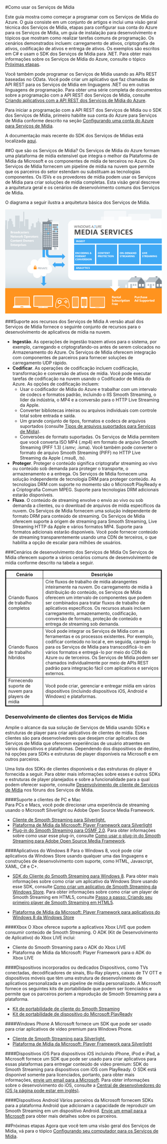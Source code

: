 <properties linkid="" urlDisplayName="" pageTitle="" metaKeywords="" description="" metaCanonical="" services="" documentationCenter="" title="Como usar os Serviços de Mídia" authors="" solutions="" manager="" editor="" />


#Como usar os Serviços de Mídia

Este guia mostra como começar a programar com os Serviços de Mídia do Azure. O guia consiste em um conjunto de artigos e inclui uma visão geral técnica dos Serviços de Mídia, etapas para configurar sua conta do Azure para os Serviços de Mídia, um guia de instalação para desenvolvimento e tópicos que mostram como realizar tarefas comuns de programação. Os cenários demonstrados incluem: carregamento de ativos, criptografia de ativos, codificação de ativos e entrega de ativos. Os exemplos são escritos em C# e usam o SDK dos Serviços de Mídia para .NET. Para obter mais informações sobre os Serviços de Mídia do Azure, consulte o tópico [Próximas etapas][].

Você também pode programar os Serviços de Mídia usando as APIs REST baseadas no OData. Você pode criar um aplicativo que faz chamadas de API REST para os Serviços de Mídia em linguagens .NET ou em outras linguagens de programação. Para obter uma série completa de documentos sobre a programação com a API REST dos Serviços de Mídia, consulte [Criando aplicativos com a API REST dos Serviços de Mídia do Azure](http://go.microsoft.com/fwlink/?linkid=252967). 

Para iniciar a programação com a API REST dos Serviços de Mídia ou o SDK dos Serviços de Mídia, primeiro habilite sua conta do Azure para Serviços de Mídia conforme descrito na seção [Configurando uma conta do Azure para Serviços de Mídia][].

A documentação mais recente do SDK dos Serviços de Mídias está localizada [aqui](http://msdn.microsoft.com/pt-br/library/hh973613.aspx). 

##<a name="what-are"></a><span class="short header">O que são os Serviços de Mídia?</span>
Os Serviços de Mídia do Azure formam uma plataforma de mídia extensível que integra o melhor da Plataforma de Mídia da Microsoft e os componentes de mídia de terceiros no Azure. Os Serviços de Mídia fornecem um pipeline de mídia na nuvem que permite que os parceiros do setor estendam ou substituam as tecnologias componentes. Os ISVs e os provedores de mídia podem usar os Serviços de Mídia para criar soluções de mídia completas. Esta visão geral descreve a arquitetura geral e os cenários de desenvolvimento comuns dos Serviços de Mídia.

O diagrama a seguir ilustra a arquitetura básica dos Serviços de Mídia.

![Arquitetura dos Serviços de Mídia](./media/media-services-dotnet-how-to-use/wams-01.png)

###Suporte aos recursos dos Serviços de Mídia
A versão atual dos Serviços de Mídia fornece o seguinte conjunto de recursos para o desenvolvimento de aplicativos de mídia na nuvem.

- **Ingestão**. As operações de ingestão trazem ativos para o sistema, por exemplo, carregando e criptografando-os antes de serem colocados no Armazenamento do Azure. Os Serviços de Mídia oferecem integração com componentes de parceiros para fornecer soluções de carregamento UDP rápido.
- **Codificar**. As operações de codificação incluem codificação, transformação e conversão de ativos de mídia. Você pode executar tarefas de codificação na nuvem usando o Codificador de Mídia do Azure. As opções de codificação incluem:
   - Usar o codificador de Mídia do Azure e trabalhar com um intervalo de codecs e formatos padrão, incluindo o IIS Smooth Streaming, o líder da indústria, o MP4 e a conversão para o HTTP Live Streaming da Apple.
   - Converter bibliotecas inteiras ou arquivos individuais com controle total sobre entrada e saída.
   - Um grande conjunto de tipos, formatos e codecs de arquivos suportados (consulte [Tipos de arquivos suportados para Serviços de Mídia][]).
   - Conversões de formato suportadas. Os Serviços de Mídia permitem que você converta ISO MP4 (.mp4) em formato de arquivo Smooth Streaming (PIFF 1.3) (.ismv; .isma). Você também pode converter o formato de arquivo Smooth Streaming (PIFF) no HTTP Live Streaming da Apple (.msu8, .ts).
- **Proteger**. Proteger o conteúdo significa criptografar streaming ao vivo ou conteúdo sob demanda para proteger o transporte, o armazenamento e a entrega. Os Serviços de Mídia fornecem uma solução independente de tecnologia DRM para proteger conteúdo.  As tecnologias DRM com suporte no momento são o Microsoft PlayReady e a Criptografia Comum MPEG. Suporte para tecnologias DRM adicionais estarão disponíveis. 
- **Fluxo**. O conteúdo de streaming envolve o envio ao vivo ou sob demanda a clientes, ou o download de arquivos de mídia específicos da nuvem. Os Serviços de Mídia fornecem uma solução independente de formato DRM para conteúdo de streaming.  Os Serviços de Mídia oferecem suporte à origem de streaming para Smooth Streaming, Live Streaming HTTP da Apple e vários formatos MP4. Suporte para formatos adicionais estarão disponíveis. Você pode fornecer conteúdo de streaming transparentemente usando uma CDN de terceiros, o que habilita a opção de escalar para milhões de usuários.   

###Cenários de desenvolvimento dos Serviços de Mídia
Os Serviços de Mídia oferecem suporte a vários cenários comuns de desenvolvimento de mídia conforme descrito na tabela a seguir. 
<table border="2" cellspacing="0" cellpadding="5" style="border: 2px solid #000000;">
  <thead>
    <tr>
       <th>Cenário</th>
       <th>Descrição</th>
    </tr>
  </thead>
  <tbody>
    <tr>
        <td>Criando fluxos de trabalho completos</td>
        <td>Crie fluxos de trabalho de mídia abrangentes inteiramente na nuvem. Do carregamento de mídia à distribuição do conteúdo, os Serviços de Mídia oferecem um intervalo de componentes que podem ser combinados para tratar fluxos de trabalho de aplicativos específicos. Os recursos atuais incluem carregamento, armazenamento, codificação, conversão de formato, proteção de conteúdo e entrega de streaming sob demanda.</td>
    </tr>
    <tr>
        <td>Criando fluxos de trabalho híbridos</td>
        <td>Você pode integrar os Serviços de Mídia com as ferramentas e os processos existentes. Por exemplo, codificar conteúdo no local e, em seguida, carregá-lo para os Serviços de Mídia para transcodificá-lo em vários formatos e entregá-lo por meio do CDN do Azure ou de terceiros. Os Serviços de Mídia podem ser chamados individualmente por meio de APIs REST padrão para integração fácil com aplicativos e serviços externos.</td>
    </tr>
    <tr>
        <td>Fornecendo suporte de nuvem para players de mídia</td>
        <td>Você pode criar, gerenciar e entregar mídia em vários dispositivos (incluindo dispositivos iOS, Android e Windows) e plataformas.</td>
    </tr>
  </tbody>
</table>

<h3><a name="media-client"></a>Desenvolvimento de clientes dos Serviços de Mídia</h3>
Amplie o alcance da sua solução de Serviços de Mídia usando SDKs e estruturas de player para criar aplicativos de clientes de mídia. Esses clientes são para desenvolvedores que desejam criar aplicativos de Serviços de Mídia que oferecem experiências de usuário atraentes em vários dispositivos e plataformas. Dependendo dos dispositivos de destino, há opções para SDKs e estruturas de player disponíveis na Microsoft e em outros parceiros.  

Uma lista dos SDKs de clientes disponíveis e das estruturas do player é fornecida a seguir.  Para obter mais informações sobre esses e outros SDKs e estruturas de player planejados e sobre a funcionalidade para a qual podem oferecer suporte, consulte [Desenvolvimento de cliente de Serviços de Mídia][] nos fóruns dos Serviços de Mídia. 

####Suporte a clientes de PC e Mac  
Para PCs e Macs, você pode direcionar uma experiência de streaming usando o Microsoft Silverlight ou Adobe Open Source Media Framework.

-	[Cliente de Smooth Streaming para Silverlight.](http://www.microsoft.com/pt-br/download/details.aspx?id=29940)
-	[Plataforma de Mídia da Microsoft: Player Framework para Silverlight](http://smf.codeplex.com/documentation)
-	[Plug-in do Smooth Streaming para OSMF 2.0](http://go.microsoft.com/fwlink/?LinkId=275022). Para obter informações sobre como usar esse plug-in, consulte [Como usar o plug-in do Smooth Streaming para Adobe Open Source Media Framework](http://go.microsoft.com/fwlink/?LinkId=275034).

####Aplicativos do Windows 8
Para o Windows 8, você pode criar aplicativos da Windows Store usando qualquer uma das linguagens e construções de desenvolvimento com suporte, como HTML, Javascript, XAML, C# e C+.

-	[SDK do Cliente do Smooth Streaming para Windows 8](http://go.microsoft.com/fwlink/?LinkID=246146). Para obter mais informações sobre como criar um aplicativo da Windows Store usando esse SDK, consulte [Como criar um aplicativo de Smooth Streaming da Windows Store](http://go.microsoft.com/fwlink/?LinkId=271647). Para obter informações sobre como criar um player de Smooth Streaming em HTML5, consulte [Passo a passo: Criando seu primeiro player de Smooth Streaming em HTML5](http://msdn.microsoft.com/pt-br/library/jj573656(v=vs.90).aspx).

-	[Plataforma de Mídia da Microsoft: Player Framework para aplicativos do Windows 8 da Windows Store](http://playerframework.codeplex.com/wikipage?title=Player%20Framework%20for%20Windows%208%20Metro%20Style%20Apps&referringTitle=Home)

####Xbox
O Xbox oferece suporte a aplicativos Xbox LIVE que podem consumir conteúdo de Smooth Streaming. O ADK (Kit de Desenvolvimento de Aplicativo) do Xbox LIVE inclui:

-	Cliente do Smooth Streaming para o ADK do Xbox LIVE
-	Plataforma de Mídia da Microsoft: Player Framework para o ADK do Xbox LIVE

####Dispositivos incorporados ou dedicados
Dispositivos, como TVs conectadas, decodificadores de sinais, Blu-Ray players, caixas de TV OTT e dispositivos móveis que têm uma estrutura de desenvolvimento de aplicativos personalizada e um pipeline de mídia personalizado. A Microsoft fornece os seguintes kits de portabilidade que podem ser licenciados e permite que os parceiros portem a reprodução de Smooth Streaming para a plataforma.

-	[Kit de portabilidade de cliente do Smooth Streaming](http://www.microsoft.com/pt-br/mediaplatform/sspk.aspx)
-	[Kit de portabilidade de dispositivo do Microsoft PlayReady](http://www.microsoft.com/PlayReady/Licensing/device_technology.mspx)

####Windows Phone
A Microsoft fornece um SDK que pode ser usado para criar aplicativos de vídeo premium para Windows Phone. 

-	[Cliente de Smooth Streaming para Silverlight.](http://www.microsoft.com/pt-br/download/details.aspx?id=29940)
-	[Plataforma de Mídia da Microsoft: Player Framework para Silverlight](http://smf.codeplex.com/documentation)

####Dispositivos iOS
Para dispositivos iOS incluindo iPhone, iPod e iPad, a Microsoft fornece um SDK que pode ser usado para criar aplicativos para essas plataformas para entregar conteúdo de vídeo premium: SDK do Smooth Streaming para dispositivos com iOS com PlayReady.  O SDK está disponível somente para licenciados, portanto, para obter mais informações, [envie um email para a Microsoft](mailto:askdrm@microsoft.com). Para obter informações sobre o desenvolvimento do iOS, consulte a [Central de desenvolvedores do iOS (a página pode estar em inglês)](https://developer.apple.com/devcenter/ios/index.action).

####Dispositivos Android
Vários parceiros da Microsoft fornecem SDKs para a plataforma Android que adicionam a capacidade de reproduzir um Smooth Streaming em um dispositivo Android. [Envie um email para a Microsoft](mailto:sspkinfo@microsoft.com?subject=Partner%20SDKs%20for%20Android%20Devices) para obter mais detalhes sobre os parceiros.

##Próximas etapas
Agora que você tem uma visão geral dos Serviços de Mídia, vá para o tópico [Configurando seu computador para os Serviços de Mídia](http://go.microsoft.com/fwlink/?LinkId=301751).


  [O que são os Serviços de Mídia?]: #what-are
  [Desenvolvimento de cliente de Serviços de Mídia]: #media-client
  [Configurando uma conta do Azure para Serviços de Mídia]: #setup-account
  [Configurando para desenvolvimento de Serviços de Mídia]: #setup-dev
  [Como conectar-se aos Serviços de Mídia de forma programática]: #connect
  [Como criar um ativo criptografado e carregar no armazenamento]: #create-asset
  [Como obter uma instância do processador de mídia]: #get-mediaproc
  [Como verificar o andamento do trabalho]: #check-job-progress
  [Como codificar um ativo]: #encode-asset
  [Como proteger um ativo com a Proteção do PlayReady]: #playready
  [Como gerenciar ativos no armazenamento]: #manage-asset
  [Como fornecer um ativo por Download]: #download-asset
  [Como fornecer conteúdo de streaming]: #stream-asset
  [Como fornecer conteúdo de Streaming HLS da Apple]: #stream-HLS
  [Como habilitar a CDN do Azure]: #enable-cdn
  [Próximas etapas]: #next-steps

  [Criando aplicativos com a API REST dos Serviços de Mídia do Azure]: http://go.microsoft.com/fwlink/?linkid=252967
  [Protocolo Open Data]: http://odata.org/
  [WCF Data Services 5.0 para OData v3]: http://www.microsoft.com/download/en/details.aspx?id=29306
  [Azure Marketplace]: https://datamarket.azure.com/
  [Desenvolvimento de cliente de Serviços de Mídia]: http://social.msdn.microsoft.com/Forums/pt-br/MediaServices/thread/e9092ec6-2dfc-44cb-adce-1dc935309d2a
  [Visualização dos Serviços de Mídia: recursos com suporte]: http://social.msdn.microsoft.com/Forums/pt-br/MediaServices/thread/eb946433-16f2-4eac-834d-4057335233e0
  [Versões futuras dos Serviços de Mídia: suporte planejado aos recursos]: http://social.msdn.microsoft.com/Forums/pt-br/MediaServices/thread/431ef036-0939-4784-a939-0ecb31151ded
  [Configuração de conta de Visualização dos Serviços de Mídia]: http://go.microsoft.com/fwlink/?linkid=247287
  [SDK dos Serviços de Mídia do Azure para .NET]: http://go.microsoft.com/fwlink/?LinkID=256500
  [Web Platform Installer]: http://go.microsoft.com/fwlink/?linkid=255386
  [Instalando o SDK do Azure no Windows 8]: http://www.windowsazure.com/pt-br/develop/net/other-resources/windows-azure-on-windows-8/
  [Documentação dos Serviços de Mídia do Azure]: http://go.microsoft.com/fwlink/?linkid=245437
  [Introdução à CDN do Azure]: http://msdn.microsoft.com/pt-br/library/windowsazure/ff919705.aspx
  [Fórum dos Serviços de Mídia]: http://social.msdn.microsoft.com/Forums/pt-br/MediaServices/threads
  [Introdução ao SDK dos Serviços de Mídia para .NET]: http://go.microsoft.com/fwlink/?linkid=252966
  [Criando aplicativos com o SDK dos Serviços de Mídia para .NET]: http://go.microsoft.com/fwlink/?linkid=247821
  [Portal de Gerenciamento do Azure]: https://manage.windowsazure.com/
  [Como criar uma conta de Serviços de Mídia]: http://go.microsoft.com/fwlink/?linkid=256662
  [Tipos de arquivos suportados para Serviços de Mídia]: http://msdn.microsoft.com/pt-br/library/hh973634



